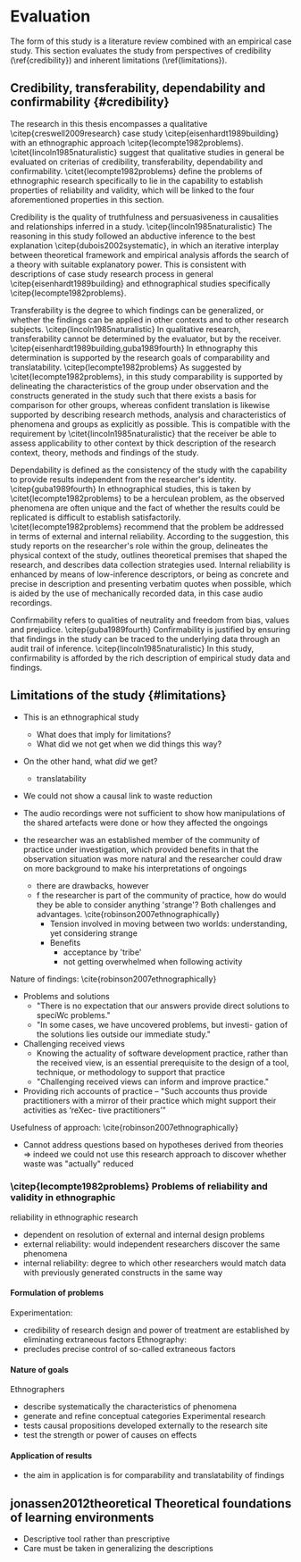 
# Evaluation

The form of this study is a literature review combined with an empirical case study. This section evaluates the study from perspectives of credibility (\ref{credibility}) and inherent limitations (\ref{limitations}).

## Credibility, transferability, dependability and confirmability {#credibility}

The research in this thesis encompasses a qualitative \citep{creswell2009research} case study \citep{eisenhardt1989building} with an ethnographic approach \citep{lecompte1982problems}.  \citet{lincoln1985naturalistic} suggest that qualitative studies in general be evaluated on criterias of credibility, transferability, dependability and confirmability. \citet{lecompte1982problems} define the problems of ethnographic research specifically to lie in the capability to establish properties of reliability and validity, which will be linked to the four aforementioned properties in this section.

Credibility is the quality of truthfulness and persuasiveness in causalities and relationships inferred in a study. \citep{lincoln1985naturalistic} The reasoning in this study followed an abductive inference to the best explanation \citep{dubois2002systematic}, in which an iterative interplay between theoretical framework and empirical analysis affords the search of a theory with suitable explanatory power. This is consistent with descriptions of case study research process in general \citep{eisenhardt1989building} and ethnographical studies specifically \citep{lecompte1982problems}.

Transferability is the degree to which findings can be generalized, or whether the findings can be applied in other contexts and to other research subjects. \citep{lincoln1985naturalistic} In qualitative research, transferability cannot be determined by the evaluator, but by the receiver. \citep{eisenhardt1989building,guba1989fourth} In ethnography this determination is supported by the research goals of comparability and translatability. \citep{lecompte1982problems} As suggested by \citet{lecompte1982problems}, in this study comparability is supported by delineating the characteristics of the group under observation and the constructs generated in the study such that there exists a basis for comparison for other groups, whereas confident translation is likewise supported by describing research methods, analysis and characteristics of phenomena and groups as explicitly as possible. This is compatible with the requirement by \citet{lincoln1985naturalistic} that the receiver be able to assess applicability to other context by thick description of the research context, theory, methods and findings of the study.

Dependability is defined as the consistency of the study with the capability to provide results independent from the researcher's identity. \citep{guba1989fourth} In ethnographical studies, this is taken by \citet{lecompte1982problems} to be a herculean problem, as the observed phenomena are often unique and the fact of whether the results could be replicated is difficult to establish satisfactorily. \citet{lecompte1982problems} recommend that the problem be addressed in terms of external and internal reliability. According to the suggestion, this study reports on the researcher's role within the group, delineates the physical context of the study, outlines theoretical premises that shaped the research, and describes data collection strategies used. Internal reliability is enhanced by means of low-inference descriptors, or being as concrete and precise in description and presenting verbatim quotes when possible, which is aided by the use of mechanically recorded data, in this case audio recordings.

Confirmability refers to qualities of neutrality and freedom from bias, values and prejudice. \citep{guba1989fourth} Confirmability is justified by ensuring that findings in the study can be traced to the underlying data through an audit trail of inference. \citep{lincoln1985naturalistic} In this study, confirmability is afforded by the rich description of empirical study data and findings.

<!--

TODO: Are these relevant?

According to \citet{lecompte1982problems}, credibility is dependent on an ethnographical study's capability to resolve external and internal design problems

- the extent to which conclusions represent reality is called validity by \citet{lecompte1982problems}, who divide it into categories of internal and external validity
  - whether constructs devised by researchers represent categories of human experience that occur
  - internal validity is the extent to which observations are authentic representations
  - external validity is the degree to which representations may be compared legitimately across groups

-->


## Limitations of the study {#limitations}

- This is an ethnographical study
  - What does that imply for limitations?
  - What did we not get when we did things this way?

- On the other hand, what _did_ we get?
  - translatability

- We could not show a causal link to waste reduction
- The audio recordings were not sufficient to show how manipulations of the shared artefacts were done or how they affected the ongoings

- the researcher was an established member of the community of practice under investigation, which provided benefits in that the observation situation was more natural and the researcher could draw on more background to make his interpretations of ongoings
  - there are drawbacks, however
  - f the researcher is part of the community of practice, how do would they be able to consider anything 'strange'? Both challenges and advantages. \cite{robinson2007ethnographically}
    - Tension involved in moving between two worlds: understanding, yet considering strange
    - Benefits
      + acceptance by 'tribe'
      + not getting overwhelmed when following activity

Nature of findings: \cite{robinson2007ethnographically}
- Problems and solutions
    - "There is no expectation that our answers provide direct solutions to speciWc problems."
    - "In some cases, we have uncovered problems, but investi- gation of the solutions lies outside our immediate study."
- Challenging received views
    + Knowing the actuality of software development practice, rather than the received view, is an essential prerequisite to the design of a tool, technique, or methodology to support that practice
    - "Challenging received views can inform and improve practice."
- Providing rich accounts of practice
    – "Such accounts thus provide practitioners with a mirror of their practice which might support their activities as ‘reXec- tive practitioners’"

Usefulness of approach: \cite{robinson2007ethnographically}
- Cannot address questions based on hypotheses derived from theories
=> indeed we could not use this research approach to discover whether waste was "actually" reduced


### \citep{lecompte1982problems} Problems of reliability and validity in ethnographic

reliability in ethnographic research
- dependent on resolution of external and internal design problems
- external reliability: would independent researchers discover the same phenomena
- internal reliability: degree to which other researchers would match data with previously generated constructs in the same way

#### Formulation of problems

Experimentation:
- credibility of research design and power of treatment are established by eliminating extraneous factors
Ethnography:
- precludes precise control of so-called extraneous factors

#### Nature of goals

Ethnographers
- describe systematically the characteristics of phenomena
- generate and refine conceptual categories
Experimental research
- tests causal propositions developed externally to the research site
- test the strength or power of causes on effects

#### Application of results

- the aim in application is for comparability and translatability of findings


## jonassen2012theoretical Theoretical foundations of learning environments

- Descriptive tool rather than prescriptive
- Care must be taken in generalizing the descriptions
